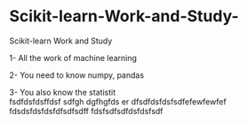# Scikit-learn-Work-and-Study-
Scikit-learn Work and Study 

1- All the work of machine learning

2- You need to know numpy, pandas
        
3- You also know the statistit                                
fsdfdsfdsffdsf
sdfgh
dgfhgfds
er
dfsdfdsfdsfsdfefewfewfef
fdsdsfdsfdsfdfsdfsdff
fdsfsdfsdfdsfdsfsdf
